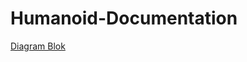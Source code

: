# Humanoid-Documentation

[Diagram Blok](https://excalidraw.com/#json=juP-kHt7t_RX3oRPMvCY9,3-E0xvr1pdpEIFQnrvYVUQ)
